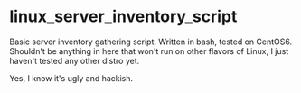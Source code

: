 # linux_server_inventory_script

Basic server inventory gathering script. Written in bash, tested on CentOS6. Shouldn't be anything in here that won't run on other flavors of Linux, I just haven't tested any other distro yet.

Yes, I know it's ugly and hackish. 
